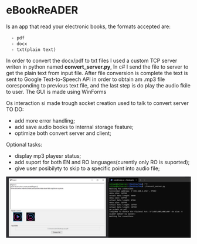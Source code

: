 ﻿# eBookReADER
 Is an app that read your electronic books, the formats accepted are:

      - pdf
      - docx
      - txt(plain text)

In order to convert the docx/pdf to txt files I used a custom TCP server writen in python named **convert_server.py**, în c# I send the file to server to get the  plain text from input file.
After file conversion is complete the text is sent to Google Text-to-Speech API in order to obtain am .mp3 file coresponding to previous text file, and the last step is do play the audio fkile to user.
The GUI is made using WinForms

Os interaction si made trough socket creation used to talk to convert server
TO DO:

  - add more error handling;
  - add save audio books to internal storage feature;
  - optimize both convert server and client;

Optional tasks:

  - display mp3 playesr status;
  - add suport for both EN and RO languages(curently only RO is suported);  
  - give user posibilyty to skip to a specific point into audio file;
  
![alt text](eBookReader_demo.jpg)

